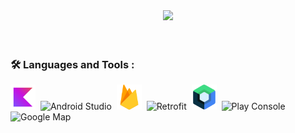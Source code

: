 <div id="header" align="center">
  <img src="https://media1.giphy.com/media/v1.Y2lkPTc5MGI3NjExdTdlZXJiZXNpZGUwd2E0cWNvZTlzMzY1bXF2MmRpZWNybHVkc3RhaiZlcD12MV9pbnRlcm5hbF9naWZfYnlfaWQmY3Q9cw/cIn5fTcjnKhStIeAef/giphy.gif" width="100"/>
</div>
</br>
<div align="center">
<img src="https://komarev.com/ghpvc/?username=humoyunqodir&style=flat-square&color=blue" alt=""/>
</div>





### :hammer_and_wrench: Languages and Tools :
<div>
  
  <img src="https://raw.githubusercontent.com/devicons/devicon/ca28c779441053191ff11710fe24a9e6c23690d6/icons/kotlin/kotlin-original.svg" title="Kotlin" alt="Kotlin" width="40" height="40"/>&nbsp;
  <img src="https://upload.wikimedia.org/wikipedia/commons/thumb/5/51/Android_Studio_Logo_2024.svg/640px-Android_Studio_Logo_2024.svg.png" title="Android Studio" alt="Android Studio" width="40" height="40"/>&nbsp;
  <img src="https://raw.githubusercontent.com/devicons/devicon/ca28c779441053191ff11710fe24a9e6c23690d6/icons/firebase/firebase-original.svg" title="Firebase" alt="Firebase" width="40" height="40"/>&nbsp;
  <img src="https://square.github.io/retrofit/static/icon-square.png" title="Retrofit" alt="Retrofit" width="40" height="40"/>&nbsp;
  <img src="https://raw.githubusercontent.com/devicons/devicon/ca28c779441053191ff11710fe24a9e6c23690d6/icons/jetpackcompose/jetpackcompose-original.svg" title="Jetpack Compose" alt="Jetpack Compose" width="40" height="40"/>&nbsp;
  <img src="https://static.wikia.nocookie.net/google/images/9/93/Un5gnamed_%281%29.png/revision/latest/thumbnail/width/360/height/360?cb=20180311194851" title="Play Console" alt="Play Console" width="40" height="40"/>&nbsp;
  <img src="https://upload.wikimedia.org/wikipedia/commons/thumb/a/aa/Google_Maps_icon_%282020%29.svg/418px-Google_Maps_icon_%282020%29.svg.png"  title="Google Map" alt="Google Map" width="33" height="40"/>&nbsp;
  
</div>
